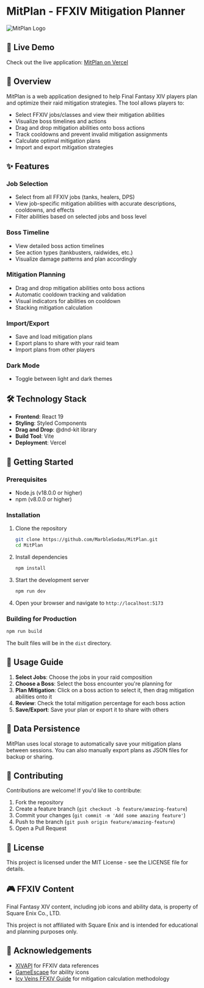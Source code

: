 # MitPlan - FFXIV Mitigation Planner

![MitPlan Logo](public/xivmitplan.ico)

## 🌟 Live Demo

Check out the live application: [MitPlan on Vercel](https://mitplan.vercel.app/)

## 📖 Overview

MitPlan is a web application designed to help Final Fantasy XIV players plan and optimize their raid mitigation strategies. The tool allows players to:

- Select FFXIV jobs/classes and view their mitigation abilities
- Visualize boss timelines and actions
- Drag and drop mitigation abilities onto boss actions
- Track cooldowns and prevent invalid mitigation assignments
- Calculate optimal mitigation plans
- Import and export mitigation strategies

## ✨ Features

### Job Selection
- Select from all FFXIV jobs (tanks, healers, DPS)
- View job-specific mitigation abilities with accurate descriptions, cooldowns, and effects
- Filter abilities based on selected jobs and boss level

### Boss Timeline
- View detailed boss action timelines
- See action types (tankbusters, raidwides, etc.)
- Visualize damage patterns and plan accordingly

### Mitigation Planning
- Drag and drop mitigation abilities onto boss actions
- Automatic cooldown tracking and validation
- Visual indicators for abilities on cooldown
- Stacking mitigation calculation

### Import/Export
- Save and load mitigation plans
- Export plans to share with your raid team
- Import plans from other players

### Dark Mode
- Toggle between light and dark themes

## 🛠️ Technology Stack

- **Frontend**: React 19
- **Styling**: Styled Components
- **Drag and Drop**: @dnd-kit library
- **Build Tool**: Vite
- **Deployment**: Vercel

## 🚀 Getting Started

### Prerequisites

- Node.js (v18.0.0 or higher)
- npm (v8.0.0 or higher)

### Installation

1. Clone the repository
   ```bash
   git clone https://github.com/MarbleSodas/MitPlan.git
   cd MitPlan
   ```

2. Install dependencies
   ```bash
   npm install
   ```

3. Start the development server
   ```bash
   npm run dev
   ```

4. Open your browser and navigate to `http://localhost:5173`

### Building for Production

```bash
npm run build
```

The built files will be in the `dist` directory.

## 📝 Usage Guide

1. **Select Jobs**: Choose the jobs in your raid composition
2. **Choose a Boss**: Select the boss encounter you're planning for
3. **Plan Mitigation**: Click on a boss action to select it, then drag mitigation abilities onto it
4. **Review**: Check the total mitigation percentage for each boss action
5. **Save/Export**: Save your plan or export it to share with others

## 🔄 Data Persistence

MitPlan uses local storage to automatically save your mitigation plans between sessions. You can also manually export plans as JSON files for backup or sharing.

## 🤝 Contributing

Contributions are welcome! If you'd like to contribute:

1. Fork the repository
2. Create a feature branch (`git checkout -b feature/amazing-feature`)
3. Commit your changes (`git commit -m 'Add some amazing feature'`)
4. Push to the branch (`git push origin feature/amazing-feature`)
5. Open a Pull Request

## 📜 License

This project is licensed under the MIT License - see the LICENSE file for details.

## 🎮 FFXIV Content

Final Fantasy XIV content, including job icons and ability data, is property of Square Enix Co., LTD.

This project is not affiliated with Square Enix and is intended for educational and planning purposes only.

## 🙏 Acknowledgements

- [XIVAPI](https://xivapi.com/) for FFXIV data references
- [GameEscape](https://ffxiv.gamerescape.com/) for ability icons
- [Icy Veins FFXIV Guide](https://www.icy-veins.com/ffxiv/) for mitigation calculation methodology
